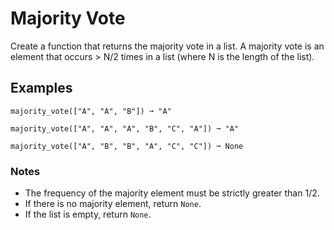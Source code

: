 # Majority Vote

Create a function that returns the majority vote in a list. A majority vote is an element that occurs > N/2 times in a list (where N is the length of the list).

## Examples

```
majority_vote(["A", "A", "B"]) ➞ "A"

majority_vote(["A", "A", "A", "B", "C", "A"]) ➞ "A"

majority_vote(["A", "B", "B", "A", "C", "C"]) ➞ None
```

### Notes

* The frequency of the majority element must be strictly greater than 1/2.
* If there is no majority element, return `None`.
* If the list is empty, return `None`.